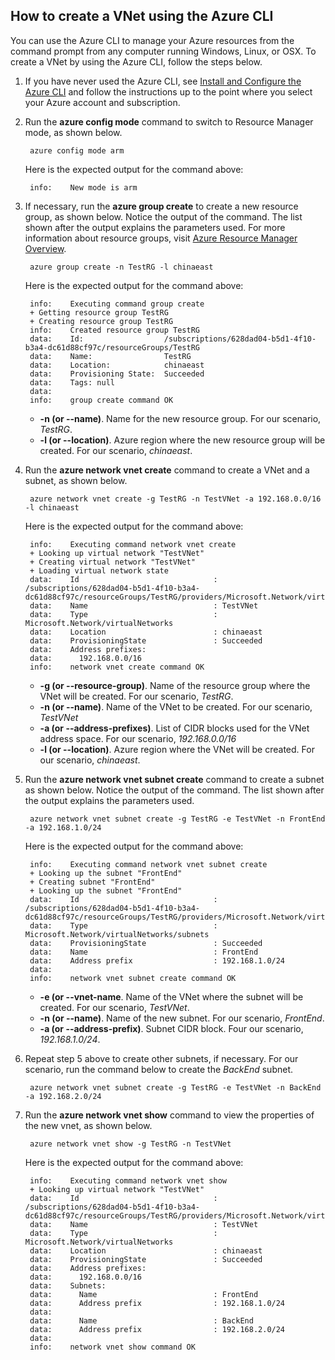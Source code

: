 ## How to create a VNet using the Azure CLI

You can use the Azure CLI to manage your Azure resources from the command prompt from any computer running Windows, Linux, or OSX. To create a VNet by using the Azure CLI, follow the steps below.

1. If you have never used the Azure CLI, see [Install and Configure the Azure CLI](/documentation/articles/xplat-cli-install/) and follow the instructions up to the point where you select your Azure account and subscription.
2. Run the **azure config mode** command to switch to Resource Manager mode, as shown below.

		azure config mode arm

	Here is the expected output for the command above:

		info:    New mode is arm

3. If necessary, run the **azure group create** to create a new resource group, as shown below. Notice the output of the command. The list shown after the output explains the parameters used. For more information about resource groups, visit [Azure Resource Manager Overview](/documentation/articles/resource-group-overview/#resource-groups).

		azure group create -n TestRG -l chinaeast

	Here is the expected output for the command above:

		info:    Executing command group create
		+ Getting resource group TestRG
		+ Creating resource group TestRG
		info:    Created resource group TestRG
		data:    Id:                  /subscriptions/628dad04-b5d1-4f10-b3a4-dc61d88cf97c/resourceGroups/TestRG
		data:    Name:                TestRG
		data:    Location:            chinaeast
		data:    Provisioning State:  Succeeded
		data:    Tags: null
		data:
		info:    group create command OK

	- **-n (or --name)**. Name for the new resource group. For our scenario, *TestRG*.
	- **-l (or --location)**. Azure region where the new resource group will be created. For our scenario, *chinaeast*.

4. Run the **azure network vnet create** command to create a VNet and a subnet, as shown below. 

		azure network vnet create -g TestRG -n TestVNet -a 192.168.0.0/16 -l chinaeast

	Here is the expected output for the command above:

		info:    Executing command network vnet create
		+ Looking up virtual network "TestVNet"
		+ Creating virtual network "TestVNet"
		+ Loading virtual network state
		data:    Id                              : /subscriptions/628dad04-b5d1-4f10-b3a4-dc61d88cf97c/resourceGroups/TestRG/providers/Microsoft.Network/virtualNetworks/TestVNet2
		data:    Name                            : TestVNet
		data:    Type                            : Microsoft.Network/virtualNetworks
		data:    Location                        : chinaeast
		data:    ProvisioningState               : Succeeded
		data:    Address prefixes:
		data:      192.168.0.0/16
		info:    network vnet create command OK

	- **-g (or --resource-group)**. Name of the resource group where the VNet will be created. For our scenario, *TestRG*.
	- **-n (or --name)**. Name of the VNet to be created. For our scenario, *TestVNet*
	- **-a (or --address-prefixes)**. List of CIDR blocks used for the VNet address space. For our scenario, *192.168.0.0/16*
	- **-l (or --location)**. Azure region where the VNet will be created. For our scenario, *chinaeast*.

5. Run the **azure network vnet subnet create** command to create a subnet as shown below. Notice the output of the command. The list shown after the output explains the parameters used.

		azure network vnet subnet create -g TestRG -e TestVNet -n FrontEnd -a 192.168.1.0/24

	Here is the expected output for the command above:

		info:    Executing command network vnet subnet create
		+ Looking up the subnet "FrontEnd"
		+ Creating subnet "FrontEnd"
		+ Looking up the subnet "FrontEnd"
		data:    Id                              : /subscriptions/628dad04-b5d1-4f10-b3a4-dc61d88cf97c/resourceGroups/TestRG/providers/Microsoft.Network/virtualNetworks/TestVNet/subnets/FrontEnd
		data:    Type                            : Microsoft.Network/virtualNetworks/subnets
		data:    ProvisioningState               : Succeeded
		data:    Name                            : FrontEnd
		data:    Address prefix                  : 192.168.1.0/24
		data:
		info:    network vnet subnet create command OK

	- **-e (or --vnet-name**. Name of the VNet where the subnet will be created. For our scenario, *TestVNet*.
	- **-n (or --name)**. Name of the new subnet. For our scenario, *FrontEnd*.
	- **-a (or --address-prefix)**. Subnet CIDR block. Four our scenario, *192.168.1.0/24*.

6. Repeat step 5 above to create other subnets, if necessary. For our scenario, run the command below to create the *BackEnd* subnet.

		azure network vnet subnet create -g TestRG -e TestVNet -n BackEnd -a 192.168.2.0/24

4. Run the **azure network vnet show** command to view the properties of the new vnet, as shown below.

		azure network vnet show -g TestRG -n TestVNet

	Here is the expected output for the command above:

		info:    Executing command network vnet show
		+ Looking up virtual network "TestVNet"
		data:    Id                              : /subscriptions/628dad04-b5d1-4f10-b3a4-dc61d88cf97c/resourceGroups/TestRG/providers/Microsoft.Network/virtualNetworks/TestVNet
		data:    Name                            : TestVNet
		data:    Type                            : Microsoft.Network/virtualNetworks
		data:    Location                        : chinaeast
		data:    ProvisioningState               : Succeeded
		data:    Address prefixes:
		data:      192.168.0.0/16
		data:    Subnets:
		data:      Name                          : FrontEnd
		data:      Address prefix                : 192.168.1.0/24
		data:
		data:      Name                          : BackEnd
		data:      Address prefix                : 192.168.2.0/24
		data:
		info:    network vnet show command OK
